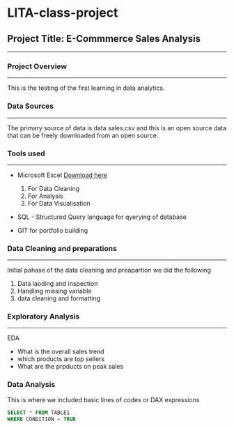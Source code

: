 # LITA-class-project
## Project Title: E-Commmerce Sales Analysis
---

### Project Overview
---
This is the testing of the first learning in data analytics.

### Data Sources
---
The primary source of data is data sales.csv and this is an open source data that can be freely downloaded from an open source.

### Tools used
---
- Microsoft Excel [Download here](http://www.microsoft.com)
  1. For Data Cleaning
  2. For Analysis
  3. For Data Visualisation

- SQL - Structured Query language for qyerying of database
- GIT for portfolio building

### Data Cleaning and preparations
---
Initial pahase of the data cleaning and preapartion we did the following
1. Data laoding and inspection
2. Handling missing variable
3. data cleaning and formatting

### Exploratory Analysis
---
EDA 
- What is the overall sales trend
- which products are top sellers
- What are the prpducts on peak sales

### Data Analysis
This is where we included basic lines of codes or DAX expressions

```SQL
SELECT * FROM TABLE1
WHERE CONDITION = TRUE
```
